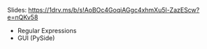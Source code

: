Slides:
https://1drv.ms/b/s!AoBOc4GoqiAGgc4xhmXu5l-ZazEScw?e=nQKv58

- Regular Expressions
- GUI (PySide)
